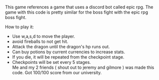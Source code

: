 This game references a game that uses a discord bot called epic rpg. The game with this code is pretty similar for the boss fight with the epic rpg boss fight.  

How to play it:  
- Use w,a,s,d to move the player.  
- avoid fireballs to not get hit.  
- Attack the dragon until the dragon's hp runs out.  
- Can buy potions by current currencies to increase stats.  
- If you die, it will be repeated from the checkpoint stage.  
- Checkpoints will be set every 5 stages.  <br/>
  Me and my 2 friends ( shout out to jeremy and gilmore ) was made this code. Got 100/100 score from our university.
